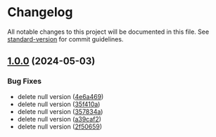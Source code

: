 # Changelog

All notable changes to this project will be documented in this file. See [standard-version](https://github.com/conventional-changelog/standard-version) for commit guidelines.

## [1.0.0](https://github.com/cahyaamnugraha/standard-version-test/compare/v1.2.1...v1.0.0) (2024-05-03)


### Bug Fixes

* delete null version ([4e6a469](https://github.com/cahyaamnugraha/standard-version-test/commit/4e6a469b920453c80738b342dfab99308c29314c))
* delete null version ([35f410a](https://github.com/cahyaamnugraha/standard-version-test/commit/35f410a0865b8e9ebd15e75aeac3cc8c942dbe5d))
* delete null version ([357834a](https://github.com/cahyaamnugraha/standard-version-test/commit/357834aa2b967caa9b8f0733e809ebe181dd9b04))
* delete null version ([a39caf2](https://github.com/cahyaamnugraha/standard-version-test/commit/a39caf25d8d3188272d1b3287fc35641e87a3a15))
* delete null version ([2f50659](https://github.com/cahyaamnugraha/standard-version-test/commit/2f506598763e30c878960a8bd0fb679c17d43c95))
